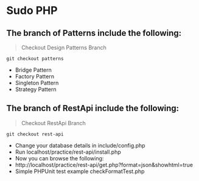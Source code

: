 # Sudo PHP
## The branch of Patterns include the following:
> Checkout Design Patterns Branch
```
git checkout patterns
```
- Bridge Pattern
- Factory Pattern
- Singleton Pattern
- Strategy Pattern

## The branch of RestApi include the following:
> Checkout RestApi Branch
```
git checkout rest-api
```
- Change your database details in include/config.php
- Run localhost/practice/rest-api/install.php
- Now you can browse the following:
- http://localhost/practice/rest-api/get.php?format=json&showhtml=true
- Simple PHPUnit test example checkFormatTest.php
